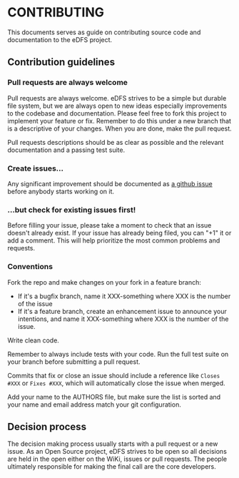CONTRIBUTING
============

This documents serves as guide on contributing source code and documentation to
the eDFS project.

## Contribution guidelines

### Pull requests are always welcome

Pull requests are always welcome. eDFS strives to be a simple but durable file
system, but we are always open to new ideas especially improvements to the codebase
and documentation. Please feel free to fork this project to implement your
feature or fix. Remember to do this under a new branch that is a descriptive of your changes.
When you are done, make the pull request.

Pull requests descriptions should be as clear as possible and the relevant
documentation and a passing test suite.

### Create issues...

Any significant improvement should be documented as [a github
issue](https://github.com/refuge/coffer/issues) before anybody starts
working on it.

### ...but check for existing issues first!

Before filling your issue, please take a moment to check that an issue doesn't already exist.
If your issue has already being filed, you can "+1" it or add a comment.
This will help prioritize the most common problems and requests.

### Conventions

Fork the repo and make changes on your fork in a feature branch:

- If it's a bugfix branch, name it XXX-something where XXX is the number
  of the issue
- If it's a feature branch, create an enhancement issue to announce your
  intentions, and name it XXX-something where XXX is the number of the
issue.

Write clean code.

Remember to always include tests with your code. Run the full
test suite on your branch before submitting a pull request.

Commits that fix or close an issue should include a reference like
`Closes #XXX` or `Fixes #XXX`, which will automatically close the issue
when merged.

Add your name to the AUTHORS file, but make sure the list is sorted and
your name and email address match your git configuration.

## Decision process

The decision making process usually starts with a pull request or a new issue.
As an Open Source project, eDFS strives to be open so all decisions are held in
the open either on the WiKi, issues or pull requests. The people ultimately
responsible for making the final call are the core developers.
